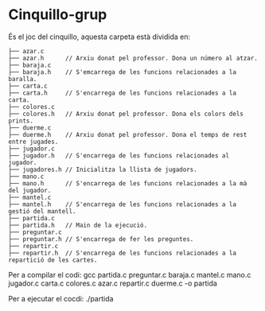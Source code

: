 # Cinquillo-grup

És el joc del cinquillo, aquesta carpeta està dividida en:

```
├── azar.c   
├── azar.h      // Arxiu donat pel professor. Dona un número al atzar.
├── baraja.c 
├── baraja.h    // S'emcarrega de les funcions relacionades a la baralla.
├── carta.c
├── carta.h     // S'encarrega de les funcions relacionades a la carta.
├── colores.c
├── colores.h   // Arxiu donat pel professor. Dona els colors dels prints.
├── duerme.c
├── duerme.h    // Arxiu donat pel professor. Dona el temps de rest entre jugades.
├── jugador.c
├── jugador.h   // S'encarrega de les funcions relacionades al jugador.
├── jugadores.h // Inicialitza la llista de jugadors.
├── mano.c   
├── mano.h      // S'encarrega de les funcions relacionades a la mà del jugador.
├── mantel.c   
├── mantel.h    // S'encarrega de les funcions relacionades a la gestió del mantell.
├── partida.c   
├── partida.h   // Main de la ejecució.
├── preguntar.c   
├── preguntar.h // S'encarrega de fer les preguntes.
├── repartir.c   
├── repartir.h  // S'encarrega de les funcions relacionades a la repartició de les cartes.
 ```

Per a compilar el codi:
gcc partida.c preguntar.c baraja.c mantel.c mano.c jugador.c carta.c colores.c azar.c repartir.c duerme.c -o partida

Per a ejecutar el cocdi:
./partida


